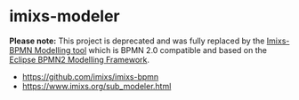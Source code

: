 # imixs-modeler

**Please note:** This project is deprecated and was fully replaced by the [Imixs-BPMN Modelling tool](https://github.com/imixs/imixs-bpmn) which is BPMN 2.0 compatible and based on the [Eclipse BPMN2 Modelling Framework](https://www.eclipse.org/bpmn2-modeler/).

* https://github.com/imixs/imixs-bpmn
* https://www.imixs.org/sub_modeler.html
